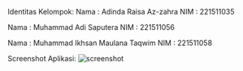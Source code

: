 Identitas Kelompok:
Nama   : Adinda Raisa Az-zahra
NIM    : 221511035

Nama   : Muhammad Adi Saputera
NIM    : 221511056

Nama   : Muhammad Ikhsan Maulana Taqwim
NIM    : 221511058

Screenshot Aplikasi:
![screenshot](https://github.com/adi94958/proyek4/assets/117360640/c8bfbf7c-b681-45b8-8f1b-13f59696cb75)
